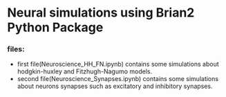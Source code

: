 # Neural simulations using Brian2 Python Package
### files:
* first file(Neuroscience_HH_FN.ipynb) contains some simulations about hodgkin-huxley and Fitzhugh-Nagumo models.
* second file(Neuroscience_Synapses.ipynb) contains some simulations about neurons synapses such as excitatory and inhibitory synapses.
